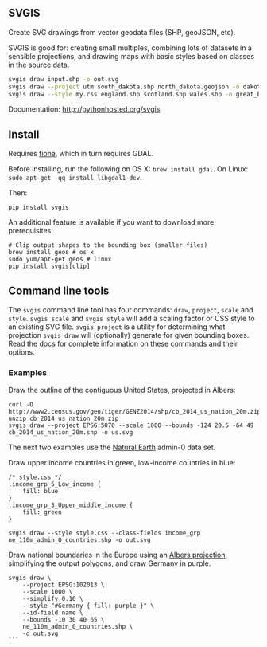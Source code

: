 SVGIS
-----

Create SVG drawings from vector geodata files (SHP, geoJSON, etc).

SVGIS is good for: creating small multiples, combining lots of datasets in a sensible projections, and drawing maps with  basic styles based on classes in the source data.

```bash
svgis draw input.shp -o out.svg
svgis draw --project utm south_dakota.shp north_dakota.geojson -o dakota.svg
svgis draw --style my.css england.shp scotland.shp wales.shp -o great_britain.svg
````

Documentation: http://pythonhosted.org/svgis

## Install

Requires [fiona](http://pypi.python.org/pypi/fiona), which in turn requires GDAL.

Before installing, run the following on OS X: `brew install gdal`.
On Linux: `sudo apt-get -qq install libgdal1-dev`.

Then:
```
pip install svgis
```

An additional feature is available if you want to download more prerequisites:
````
# Clip output shapes to the bounding box (smaller files)
brew install geos # os x
sudo yum/apt-get geos # linux
pip install svgis[clip]
````

## Command line tools

The `svgis` command line tool has four commands: `draw`, `project`, `scale` and `style`. `svgis scale` and `svgis style` will add a scaling factor or CSS style to an existing SVG file. `svgis project` is a utility for determining what projection `svgis draw` will (optionally) generate for given bounding boxes. Read the [docs]() for complete information on these commands and their options.

### Examples

Draw the outline of the contiguous United States, projected in Albers:
````
curl -O http://www2.census.gov/geo/tiger/GENZ2014/shp/cb_2014_us_nation_20m.zip
unzip cb_2014_us_nation_20m.zip
svgis draw --project EPSG:5070 --scale 1000 --bounds -124 20.5 -64 49 cb_2014_us_nation_20m.shp -o us.svg
````

The next two examples use the [Natural Earth](http://naturalearthdata.com) admin-0 data set.

Draw upper income countries in green, low-income countries in blue:

````
/* style.css */
.income_grp_5_Low_income {
    fill: blue
}
.income_grp_3_Upper_middle_income {
    fill: green
}
````
````
svgis draw --style style.css --class-fields income_grp ne_110m_admin_0_countries.shp -o out.svg
````

Draw national boundaries in the Europe using an [Albers projection](http://epsg.io/102013), simplifying the output polygons, and draw Germany in purple.
````
svgis draw \
    --project EPSG:102013 \
    --scale 1000 \
    --simplify 0.10 \
    --style "#Germany { fill: purple }" \
    --id-field name \
    --bounds -10 30 40 65 \
    ne_110m_admin_0_countries.shp \
    -o out.svg
```
